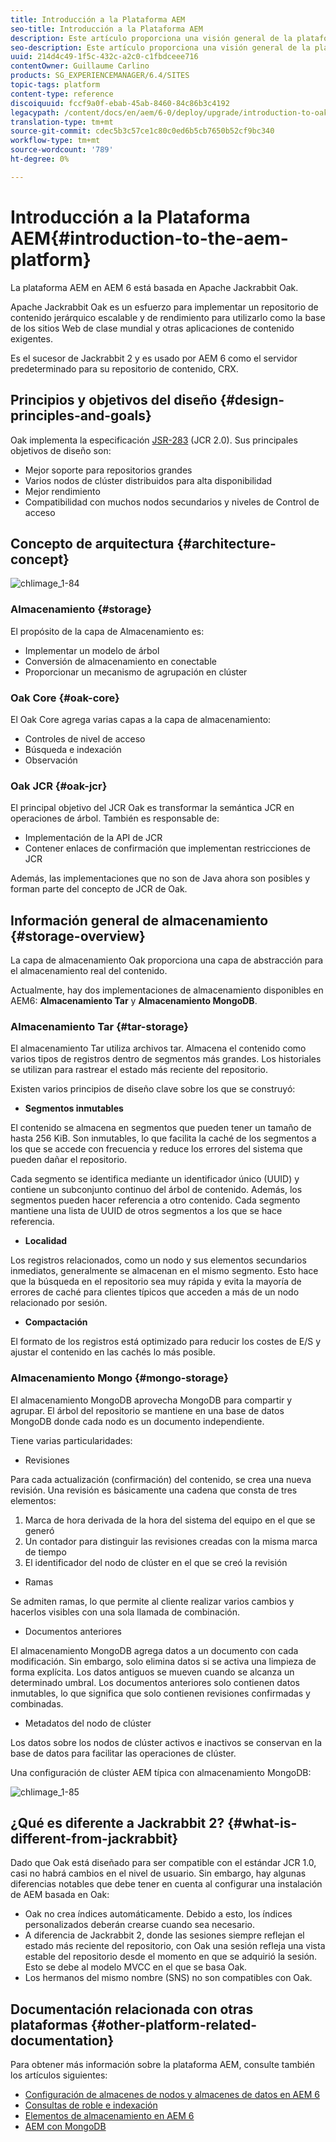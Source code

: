 ```yaml
---
title: Introducción a la Plataforma AEM
seo-title: Introducción a la Plataforma AEM
description: Este artículo proporciona una visión general de la plataforma de AEM y sus componentes más importantes.
seo-description: Este artículo proporciona una visión general de la plataforma de AEM y sus componentes más importantes.
uuid: 214d4c49-1f5c-432c-a2c0-c1fbdceee716
contentOwner: Guillaume Carlino
products: SG_EXPERIENCEMANAGER/6.4/SITES
topic-tags: platform
content-type: reference
discoiquuid: fccf9a0f-ebab-45ab-8460-84c86b3c4192
legacypath: /content/docs/en/aem/6-0/deploy/upgrade/introduction-to-oak
translation-type: tm+mt
source-git-commit: cdec5b3c57ce1c80c0ed6b5cb7650b52cf9bc340
workflow-type: tm+mt
source-wordcount: '789'
ht-degree: 0%

---
```



# Introducción a la Plataforma AEM{#introduction-to-the-aem-platform}

La plataforma AEM en AEM 6 está basada en Apache Jackrabbit Oak.

Apache Jackrabbit Oak es un esfuerzo para implementar un repositorio de contenido jerárquico escalable y de rendimiento para utilizarlo como la base de los sitios Web de clase mundial y otras aplicaciones de contenido exigentes.

Es el sucesor de Jackrabbit 2 y es usado por AEM 6 como el servidor predeterminado para su repositorio de contenido, CRX.

## Principios y objetivos del diseño {#design-principles-and-goals}

Oak implementa la especificación [JSR-283](https://www.day.com/day/en/products/jcr/jsr-283.html) (JCR 2.0). Sus principales objetivos de diseño son:

* Mejor soporte para repositorios grandes
* Varios nodos de clúster distribuidos para alta disponibilidad
* Mejor rendimiento
* Compatibilidad con muchos nodos secundarios y niveles de Control de acceso

## Concepto de arquitectura {#architecture-concept}

![chlimage_1-84](assets/chlimage_1-84.png)

### Almacenamiento {#storage}

El propósito de la capa de Almacenamiento es:

* Implementar un modelo de árbol
* Conversión de almacenamiento en conectable
* Proporcionar un mecanismo de agrupación en clúster

### Oak Core {#oak-core}

El Oak Core agrega varias capas a la capa de almacenamiento:

* Controles de nivel de acceso
* Búsqueda e indexación
* Observación

### Oak JCR {#oak-jcr}

El principal objetivo del JCR Oak es transformar la semántica JCR en operaciones de árbol. También es responsable de:

* Implementación de la API de JCR
* Contener enlaces de confirmación que implementan restricciones de JCR

Además, las implementaciones que no son de Java ahora son posibles y forman parte del concepto de JCR de Oak.

## Información general de almacenamiento {#storage-overview}

La capa de almacenamiento Oak proporciona una capa de abstracción para el almacenamiento real del contenido.

Actualmente, hay dos implementaciones de almacenamiento disponibles en AEM6: **Almacenamiento Tar** y **Almacenamiento MongoDB**.

### Almacenamiento Tar {#tar-storage}

El almacenamiento Tar utiliza archivos tar. Almacena el contenido como varios tipos de registros dentro de segmentos más grandes. Los historiales se utilizan para rastrear el estado más reciente del repositorio.

Existen varios principios de diseño clave sobre los que se construyó:

* **Segmentos inmutables**

El contenido se almacena en segmentos que pueden tener un tamaño de hasta 256 KiB. Son inmutables, lo que facilita la caché de los segmentos a los que se accede con frecuencia y reduce los errores del sistema que pueden dañar el repositorio.

Cada segmento se identifica mediante un identificador único (UUID) y contiene un subconjunto continuo del árbol de contenido. Además, los segmentos pueden hacer referencia a otro contenido. Cada segmento mantiene una lista de UUID de otros segmentos a los que se hace referencia.

* **Localidad**

Los registros relacionados, como un nodo y sus elementos secundarios inmediatos, generalmente se almacenan en el mismo segmento. Esto hace que la búsqueda en el repositorio sea muy rápida y evita la mayoría de errores de caché para clientes típicos que acceden a más de un nodo relacionado por sesión.

* **Compactación**

El formato de los registros está optimizado para reducir los costes de E/S y ajustar el contenido en las cachés lo más posible.

### Almacenamiento Mongo {#mongo-storage}

El almacenamiento MongoDB aprovecha MongoDB para compartir y agrupar. El árbol del repositorio se mantiene en una base de datos MongoDB donde cada nodo es un documento independiente.

Tiene varias particularidades:

* Revisiones

Para cada actualización (confirmación) del contenido, se crea una nueva revisión. Una revisión es básicamente una cadena que consta de tres elementos:

1. Marca de hora derivada de la hora del sistema del equipo en el que se generó
1. Un contador para distinguir las revisiones creadas con la misma marca de tiempo
1. El identificador del nodo de clúster en el que se creó la revisión

* Ramas

Se admiten ramas, lo que permite al cliente realizar varios cambios y hacerlos visibles con una sola llamada de combinación.

* Documentos anteriores

El almacenamiento MongoDB agrega datos a un documento con cada modificación. Sin embargo, solo elimina datos si se activa una limpieza de forma explícita. Los datos antiguos se mueven cuando se alcanza un determinado umbral. Los documentos anteriores solo contienen datos inmutables, lo que significa que solo contienen revisiones confirmadas y combinadas.

* Metadatos del nodo de clúster

Los datos sobre los nodos de clúster activos e inactivos se conservan en la base de datos para facilitar las operaciones de clúster.

Una configuración de clúster AEM típica con almacenamiento MongoDB:

![chlimage_1-85](assets/chlimage_1-85.png)

## ¿Qué es diferente a Jackrabbit 2? {#what-is-different-from-jackrabbit}

Dado que Oak está diseñado para ser compatible con el estándar JCR 1.0, casi no habrá cambios en el nivel de usuario. Sin embargo, hay algunas diferencias notables que debe tener en cuenta al configurar una instalación de AEM basada en Oak:

* Oak no crea índices automáticamente. Debido a esto, los índices personalizados deberán crearse cuando sea necesario.
* A diferencia de Jackrabbit 2, donde las sesiones siempre reflejan el estado más reciente del repositorio, con Oak una sesión refleja una vista estable del repositorio desde el momento en que se adquirió la sesión. Esto se debe al modelo MVCC en el que se basa Oak.
* Los hermanos del mismo nombre (SNS) no son compatibles con Oak.

## Documentación relacionada con otras plataformas {#other-platform-related-documentation}

Para obtener más información sobre la plataforma AEM, consulte también los artículos siguientes:

* [Configuración de almacenes de nodos y almacenes de datos en AEM 6](/help/sites-deploying/data-store-config.md)
* [Consultas de roble e indexación](/help/sites-deploying/queries-and-indexing.md)
* [Elementos de almacenamiento en AEM 6](/help/sites-deploying/storage-elements-in-aem-6.md)
* [AEM con MongoDB](/help/sites-deploying/aem-with-mongodb.md)

